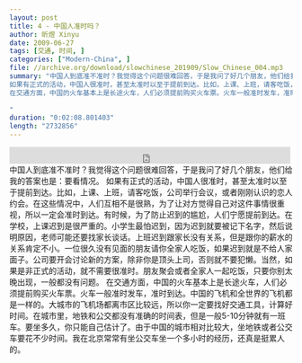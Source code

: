 ```yaml
---
layout: post
title: 4 - 中国人准时吗？
author: 昕煜 Xinyu
date: 2009-06-27
tags: [交通, 时间, ]
categories: ["Modern-China", ]
file: //archive.org/download/slowchinese_201909/Slow_Chinese_004.mp3
summary: "中国人到底准不准时？我觉得这个问题很难回答，于是我问了好几个朋友，他们给我的答案也是：要看情况。
如果有正式的活动，中国人很准时，甚至太准时以至于提前到达。比如，上课、上班，请客吃饭，公司举行会议，或者刚刚认识的恋人约会。在这些情况中，人们互相不是很熟，为了让对方觉得自己对这件事情很重视，所以一定会准时到达。有时候，为了防止迟到的尴尬，人们宁愿提前到达。在学校，上课迟到是很严重的。小学生最怕迟到，因为迟到就要被记下名字，然后说明原因，老师可能还要找家长谈话。上班迟到跟家长没有关系，但是跟你的薪水的关系肯定不小。一位很久没有见面的朋友请你全家人吃饭，如果迟到就是不给人家面子。公司要开会讨论新的方案，除非你是顶头上司，否则就不要犯懒。当然，如果是非正式的活动，就不需要很准时。朋友聚会或者全家人一起吃饭，只要你别太晚出现，一般都没有问题。
在交通方面，中国的火车基本上是长途火车，人们必须提前购买火车票。火车一般准时发车，准时到达。中国的飞机和全世界的飞机都是一样的。大城市的飞机场都离市区比较远，所以你一定要找好交通工具，计算好时间。在城市里，地铁和公交都没有准确的时间表，但是一般5-10分钟就有一班车。要坐多久，你只能自己估计了。由于中国的城市相对比较大，坐地铁或者公交车要花不少时间。我在北京常常有坐公交车坐一个多小时的经历，还真是挺累人的。
 
"
duration: "0:02:08.801403"
length: "2732856"
---
```


<iframe src="https://archive.org/embed/slowchinese_201909/Slow_Chinese_004.mp3" width="500" height="30" frameborder="0" webkitallowfullscreen="true" mozallowfullscreen="true" allowfullscreen></iframe>
中国人到底准不准时？我觉得这个问题很难回答，于是我问了好几个朋友，他们给我的答案也是：要看情况。
如果有正式的活动，中国人很准时，甚至太准时以至于提前到达。比如，上课、上班，请客吃饭，公司举行会议，或者刚刚认识的恋人约会。在这些情况中，人们互相不是很熟，为了让对方觉得自己对这件事情很重视，所以一定会准时到达。有时候，为了防止迟到的尴尬，人们宁愿提前到达。在学校，上课迟到是很严重的。小学生最怕迟到，因为迟到就要被记下名字，然后说明原因，老师可能还要找家长谈话。上班迟到跟家长没有关系，但是跟你的薪水的关系肯定不小。一位很久没有见面的朋友请你全家人吃饭，如果迟到就是不给人家面子。公司要开会讨论新的方案，除非你是顶头上司，否则就不要犯懒。当然，如果是非正式的活动，就不需要很准时。朋友聚会或者全家人一起吃饭，只要你别太晚出现，一般都没有问题。
在交通方面，中国的火车基本上是长途火车，人们必须提前购买火车票。火车一般准时发车，准时到达。中国的飞机和全世界的飞机都是一样的。大城市的飞机场都离市区比较远，所以你一定要找好交通工具，计算好时间。在城市里，地铁和公交都没有准确的时间表，但是一般5-10分钟就有一班车。要坐多久，你只能自己估计了。由于中国的城市相对比较大，坐地铁或者公交车要花不少时间。我在北京常常有坐公交车坐一个多小时的经历，还真是挺累人的。
 
